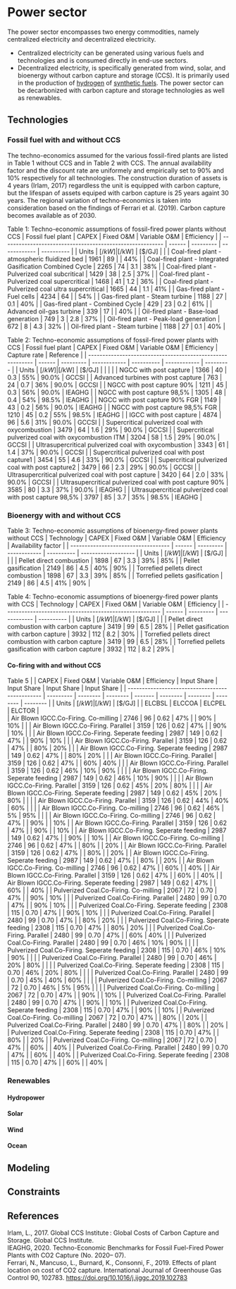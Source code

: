 # Power sector

The power sector encompasses two energy commodities, namely centralized electricity and decentralized electricity. 
* Centralized electricity can be generated using various fuels and technologies and is consumed directly in end-use sectors.
* Decentralized electricity, is specifically generated from wind, solar, and bioenergy without carbon capture and storage (CCS). It is primarily used in the production of [hydrogen](hydrogen.png) of [synthetic fuels](synthetic-fuels.md).
The power sector can be decarbonized with carbon capture and storage technologies as well as renewables.

## Technologies

###  Fossil fuel with and without CCS

The techno-economics assumed for the various fossil-fired plants are listed in Table 1 without CCS and in Table 2 with CCS. The annual availability factor and the discount rate are uniformely and empirically set to 90% and 10% respectively for all technologies. The construction duration of assets is 4 years (Irlam, 2017) regardless the unit is equipped with carbon capture, but the lifespan of assets equiped with carbon capture is 25 years againt 30 years. The regional variation of techno-economics is taken into consideration based on the findings of Ferrari et al. (2019). Carbon capture becomes available as of 2030.

Table 1: Techno-economic assumptions of fossil-fired power plants without CCS
| Fossil fuel plant                                         | CAPEX  | Fixed O&M | Variable O&M | Efficiency |
| --------------------------------------------------------- | ------ | --------- | ------------ | ---------- |
| Units                                                     | [$/kW] | [$/kW]    | [$/GJ]       |            |
| Coal-fired plant - atmospheric fluidized bed              | 1961   | 89        |              | 44%        |
| Coal-fired plant - Integrated Gasification Combined Cycle | 2265   | 74        | 3.1          | 38%        |
| Coal-fired plant - Pulverized coal subcritical            | 1429   | 38        | 2.5          | 37%        |
| Coal-fired plant - Pulverized coal supercritical          | 1468   | 41        | 1.2          | 36%        |
| Coal-fired plant - Pulverized coal ultra supercritical    | 1665   | 44        | 1.1          | 41%        |
| Gas-fired plant - Fuel cells                              | 4234   | 64        |              | 54%        |
| Gas-fired plant - Steam turbine                           | 1188   | 27        | 0.1          | 40%        |
| Gas-fired plant - Combined Cycle                          | 429    | 23        | 0.2          | 61%        |
| Advanced oil-gas turbine                                  | 339    | 17        |              | 40%        |
| Oil-fired plant - Base-load generation                    | 749    | 3         | 2.8          | 37%        |
| Oil-fired plant - Peak-load generation                    | 672    | 8         | 4.3          | 32%        |
| Oil-fired plant - Steam turbine                           | 1188   | 27        | 0.1          | 40%        |

Table 2: Techno-economic assumptions of fossil-fired power plants with CCS
| Fossil fuel plant                                          | CAPEX  | Fixed O&M | Variable O&M | Efficiency | Capture rate | Reference |
| ---------------------------------------------------------- | ------ | --------- | ------------ | ---------- | ------------ | --------- |
| Units                                                      | [$/kW] | [$/kW]    | [$/GJ]       |            |              |           |
| NGCC with post capture                                     | 1366   | 40        | 0.3          | 55%        | 90.0%        | GCCSI     |
| Advanced turbines with post capture                        | 763    | 24        | 0.7          | 36%        | 90.0%        | GCCSI     |
| NGCC with post capture 90%                                 | 1211   | 45        | 0.3          | 56%        | 90.0%        | IEAGHG    |
| NGCC with post capture 98,5%                               | 1305   | 48        | 0.4          | 54%        | 98.5%        | IEAGHG    |
| NGCC with post capture 90% FGR                             | 1149   | 43        | 0.2          | 56%        | 90.0%        | IEAGHG    |
| NGCC with post capture 98,5% FGR                           | 1210   | 45        | 0.2          | 55%        | 98.5%        | IEAGHG    |
| IGCC with post capture                                     | 4874   | 96        | 5.6          | 31%        | 90.0%        | GCCSI     |
| Supercritical pulverized coal with oxycombustion           | 3479   | 64        | 1.6          | 29%        | 90.0%        | GCCSI     |
| Supercritical pulverized coal with oxycombustion ITM       | 3204   | 58        | 1.5          | 29%        | 90.0%        | GCCSI     |
| Ultrasupercritical pulverized coal with oxycombustion      | 3343   | 61        | 1.4          | 37%        | 90.0%        | GCCSI     |
| Supercritical pulverized coal with post capture1           | 3454   | 55        | 4.6          | 33%        | 90.0%        | GCCSI     |
| Supercritical pulverized coal with post capture2           | 3479   | 66        | 2.3          | 29%        | 90.0%        | GCCSI     |
| Ultrasupercritical pulverized coal with post capture       | 3420   | 64        | 2.0          | 33%        | 90.0%        | GCCSI     |
| Ultrasupercritical pulverized coal with post capture 90%   | 3585   | 80        | 3.3          | 37%        | 90.0%        | IEAGHG    |
| Ultrasupercritical pulverized coal with post capture 98,5% | 3797   | 85        | 3.7          | 35%        | 98.5%        | IEAGHG    |

### Bioenergy with and without CCS

Table 3: Techno-economic assumptions of bioenergy-fired power plants without CCS
| Technology                          | CAPEX  | Fixed O&M | Variable O&M | Efficiency | Availability factor |
| ----------------------------------- | ------ | --------- | ------------ | ---------- | ------------------- |
| Units                               | [$/kW] | [$/kW]    | [$/GJ]       |            |                     |
| Pellet direct combustion            | 1898   | 67        | 3.3          | 39%        | 85%                 |
| Pellet gasification                 | 2149   | 86        | 4.5          | 40%        | 90%                 |
| Torrefied pellets direct combustion | 1898   | 67        | 3.3          | 39%        | 85%                 |
| Torrefied pellets gasification      | 2149   | 86        | 4.5          | 41%        | 90%                 |

Table 4: Techno-economic assumptions of bioenergy-fired power plants with CCS
| Technology                                              | CAPEX  | Fixed O&M | Variable O&M | Efficiency |
| ------------------------------------------------------- | ------ | --------- | ------------ | ---------- |
| Units                                                   | [$/kW] | [$/kW]    | [$/GJ]       |            |
| Pellet direct combustion with carbon capture            | 3419   | 99        | 6.5          | 28%        |
| Pellet gasification with carbon capture                 | 3932   | 112       | 8.2          | 30%        |
| Torrefied pellets direct combustion with carbon capture | 3419   | 99        | 6.5          | 28%        |
| Torrefied pellets gasification with carbon capture      | 3932   | 112       | 8.2          | 29%        |

#### Co-firing with and without CCS

Table 5
|                                                 | CAPEX  | Fixed O&M | Variable O&M | Efficiency | Input Share | Input Share | Input Share | Input Share |
| ----------------------------------------------- | --------- | -------- | -------- | ------- | -------- | -------- | -------- | -------- |
| Units                                           | [$/kW]    | [$/kW]   | [$/GJ]   |         | ELCBSL   | ELCCOA   | ELCPEL   | ELCTOR   |   
| Air Blown IGCC.Co-Firing. Co-milling       | 2746      | 96       | 0.62     | 47%     |          | 90%      | 10%      |          |
| Air Blown IGCC.Co-Firing. Parallel         | 3159      | 126      | 0.62     | 47%     |          | 90%      | 10%      |          |
| Air Blown IGCC.Co-Firing. Seperate feeding | 2987      | 149      | 0.62     | 47%     |          | 90%      | 10%      |          |
| Air Blown IGCC.Co-Firing. Parallel         | 3159      | 126      | 0.62     | 47%     |          | 80%      | 20%      |          |
| Air Blown IGCC.Co-Firing. Seperate feeding | 2987      | 149      | 0.62     | 47%     |          | 80%      | 20%      |          |
| Air Blown IGCC.Co-Firing. Parallel         | 3159      | 126      | 0.62     | 47%     |          | 60%      | 40%      |          |
| Air Blown IGCC.Co-Firing. Parallel         | 3159      | 126      | 0.62     | 46%     | 10%      | 90%      |          |          |
| Air Blown IGCC.Co-Firing. Seperate feeding | 2987      | 149      | 0.62     | 46%     | 10%      | 90%      |          |          |
| Air Blown IGCC.Co-Firing. Parallel         | 3159      | 126      | 0.62     | 45%     | 20%      | 80%      |          |          |
| Air Blown IGCC.Co-Firing. Seperate feeding | 2987      | 149      | 0.62     | 45%     | 20%      | 80%      |          |          |
| Air Blown IGCC.Co-Firing. Parallel         | 3159      | 126      | 0.62     | 44%     | 40%      | 60%      |          |          |
| Air Blown IGCC.Co-Firing. Co-milling        | 2746      | 96       | 0.62     | 46%     | 5%       | 95%      |          |          |
| Air Blown IGCC.Co-Firing. Co-milling       | 2746      | 96       | 0.62     | 47%     |          | 90%      |          | 10%      |
| Air Blown IGCC.Co-Firing. Parallel         | 3159      | 126      | 0.62     | 47%     |          | 90%      |          | 10%      |
| Air Blown IGCC.Co-Firing. Seperate feeding | 2987      | 149      | 0.62     | 47%     |          | 90%      |          | 10%      |
| Air Blown IGCC.Co-Firing. Co-milling       | 2746      | 96       | 0.62     | 47%     |          | 80%      |          | 20%      |
| Air Blown IGCC.Co-Firing. Parallel         | 3159      | 126      | 0.62     | 47%     |          | 80%      |          | 20%      |
| Air Blown IGCC.Co-Firing. Seperate feeding | 2987      | 149      | 0.62     | 47%     |          | 80%      |          | 20%      |
| Air Blown IGCC.Co-Firing. Co-milling       | 2746      | 96       | 0.62     | 47%     |          | 60%      |          | 40%      |
| Air Blown IGCC.Co-Firing. Parallel         | 3159      | 126      | 0.62     | 47%     |          | 60%      |          | 40%      |
| Air Blown IGCC.Co-Firing. Seperate feeding | 2987      | 149      | 0.62     | 47%     |          | 60%      |          | 40%      |
| Pulverized Coal.Co-Firing. Co-milling      | 2067      | 72       | 0.70     | 47%     |          | 90%      | 10%      |          |
| Pulverized Coal.Co-Firing. Parallel        | 2480      | 99       | 0.70     | 47%     |          | 90%      | 10%      |          |
| Pulverized Coal.Co-Firing. Seperate feeding | 2308      | 115      | 0.70     | 47%     |          | 90%      | 10%      |          |
| Pulverized Coal.Co-Firing. Parallel        | 2480      | 99       | 0.70     | 47%     |          | 80%      | 20%      |          |
| Pulverized Coal.Co-Firing. Sperate feeding | 2308      | 115      | 0.70     | 47%     |          | 80%      | 20%      |          |
| Pulverized Coal.Co-Firing. Parallel        | 2480      | 99       | 0.70     | 47%     |          | 60%      | 40%      |          |
| Pulverized Coal.Co-Firing. Parallel        | 2480      | 99       | 0.70     | 46%     | 10%      | 90%      |          |          |
| Pulverized Coal.Co-Firing. Seperate feeding | 2308      | 115      | 0.70     | 46%     | 10%      | 90%      |          |          |
| Pulverized Coal.Co-Firing. Parallel        | 2480      | 99       | 0.70     | 46%     | 20%      | 80%      |          |          |
| Pulverized Coal.Co-Firing. Seperate feeding | 2308      | 115      | 0.70     | 46%     | 20%      | 80%      |          |          |
| Pulverized Coal.Co-Firing. Parallel        | 2480      | 99       | 0.70     | 45%     | 40%      | 60%      |          |          |
| Pulverized Coal.Co-Firing. Co-milling       | 2067      | 72       | 0.70     | 46%     | 5%       | 95%      |          |          |
| Pulverized Coal.Co-Firing. Co-milling      | 2067      | 72       | 0.70     | 47%     |          | 90%      |          | 10%      |
| Pulverized Coal.Co-Firing. Parallel        | 2480      | 99       | 0.70     | 47%     |          | 90%      |          | 10%      |
| Pulverized Coal.Co-Firing. Seperate feeding | 2308      | 115      | 0.70     | 47%     |          | 90%      |          | 10%      |
| Pulverized Coal.Co-Firing. Co-milling      | 2067      | 72       | 0.70     | 47%     |          | 80%      |          | 20%      |
| Pulverized Coal.Co-Firing. Parallel        | 2480      | 99       | 0.70     | 47%     |          | 80%      |          | 20%      |
| Pulverized Coal.Co-Firing. Seperate feeding | 2308      | 115      | 0.70     | 47%     |          | 80%      |          | 20%      |
| Pulverized Coal.Co-Firing. Co-milling      | 2067      | 72       | 0.70     | 47%     |          | 60%      |          | 40%      |
| Pulverized Coal.Co-Firing. Parallel        | 2480      | 99       | 0.70     | 47%     |          | 60%      |          | 40%      |
| Pulverized Coal.Co-Firing. Seperate feeding | 2308      | 115      | 0.70     | 47%     |          | 60%      |          | 40%      |

### Renewables

#### Hydropower

#### Solar

#### Wind

#### Ocean

## Modeling

## Constraints

## References

Irlam, L., 2017. Global CCS Institute : Global Costs of Carbon Capture and Storage. Global CCS Institute.  
IEAGHG, 2020. Techno-Economic Benchmarks for Fossil Fuel-Fired Power Plants with CO2 Capture (No. 2020– 07).  
Ferrari, N., Mancuso, L., Burnard, K., Consonni, F., 2019. Effects of plant location on cost of CO2 capture. International Journal of Greenhouse Gas Control 90, 102783. https://doi.org/10.1016/j.ijggc.2019.102783
